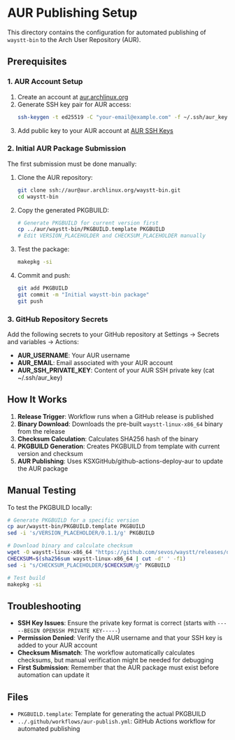 # AUR Publishing Setup

This directory contains the configuration for automated publishing of `waystt-bin` to the Arch User Repository (AUR).

## Prerequisites

### 1. AUR Account Setup
1. Create an account at [aur.archlinux.org](https://aur.archlinux.org/)
2. Generate SSH key pair for AUR access:
   ```bash
   ssh-keygen -t ed25519 -C "your-email@example.com" -f ~/.ssh/aur_key
   ```
3. Add public key to your AUR account at [AUR SSH Keys](https://aur.archlinux.org/account/)

### 2. Initial AUR Package Submission
The first submission must be done manually:
1. Clone the AUR repository:
   ```bash
   git clone ssh://aur@aur.archlinux.org/waystt-bin.git
   cd waystt-bin
   ```
2. Copy the generated PKGBUILD:
   ```bash
   # Generate PKGBUILD for current version first
   cp ../aur/waystt-bin/PKGBUILD.template PKGBUILD
   # Edit VERSION_PLACEHOLDER and CHECKSUM_PLACEHOLDER manually
   ```
3. Test the package:
   ```bash
   makepkg -si
   ```
4. Commit and push:
   ```bash
   git add PKGBUILD
   git commit -m "Initial waystt-bin package"
   git push
   ```

### 3. GitHub Repository Secrets
Add the following secrets to your GitHub repository at Settings → Secrets and variables → Actions:

- **AUR_USERNAME**: Your AUR username
- **AUR_EMAIL**: Email associated with your AUR account  
- **AUR_SSH_PRIVATE_KEY**: Content of your AUR SSH private key (cat ~/.ssh/aur_key)

## How It Works

1. **Release Trigger**: Workflow runs when a GitHub release is published
2. **Binary Download**: Downloads the pre-built `waystt-linux-x86_64` binary from the release
3. **Checksum Calculation**: Calculates SHA256 hash of the binary
4. **PKGBUILD Generation**: Creates PKGBUILD from template with current version and checksum
5. **AUR Publishing**: Uses KSXGitHub/github-actions-deploy-aur to update the AUR package

## Manual Testing

To test the PKGBUILD locally:

```bash
# Generate PKGBUILD for a specific version
cp aur/waystt-bin/PKGBUILD.template PKGBUILD
sed -i 's/VERSION_PLACEHOLDER/0.1.1/g' PKGBUILD

# Download binary and calculate checksum
wget -O waystt-linux-x86_64 "https://github.com/sevos/waystt/releases/download/v0.1.1/waystt-linux-x86_64"
CHECKSUM=$(sha256sum waystt-linux-x86_64 | cut -d' ' -f1)
sed -i "s/CHECKSUM_PLACEHOLDER/$CHECKSUM/g" PKGBUILD

# Test build
makepkg -si
```

## Troubleshooting

- **SSH Key Issues**: Ensure the private key format is correct (starts with `-----BEGIN OPENSSH PRIVATE KEY-----`)
- **Permission Denied**: Verify the AUR username and that your SSH key is added to your AUR account
- **Checksum Mismatch**: The workflow automatically calculates checksums, but manual verification might be needed for debugging
- **First Submission**: Remember that the AUR package must exist before automation can update it

## Files

- `PKGBUILD.template`: Template for generating the actual PKGBUILD
- `../.github/workflows/aur-publish.yml`: GitHub Actions workflow for automated publishing
